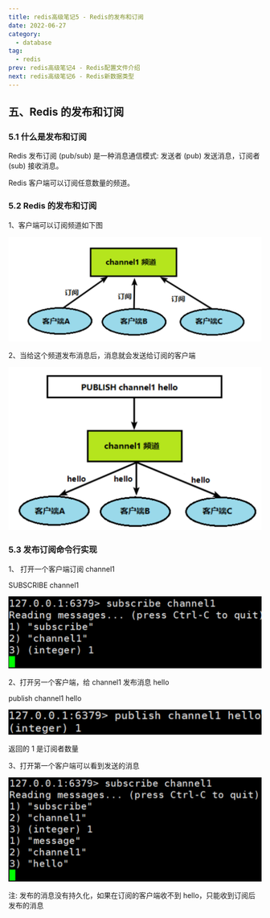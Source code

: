 ```yaml
---
title: redis高级笔记5 - Redis的发布和订阅
date: 2022-06-27
category:
  - database
tag:
  - redis
prev: redis高级笔记4 - Redis配置文件介绍
next: redis高级笔记6 - Redis新数据类型
---
```


## 五、Redis 的发布和订阅

### 5.1 什么是发布和订阅

Redis 发布订阅 (pub/sub) 是一种消息通信模式: 发送者 (pub) 发送消息，订阅者 (sub) 接收消息。

Redis 客户端可以订阅任意数量的频道。

### 5.2 Redis 的发布和订阅

1、客户端可以订阅频道如下图

![wpseH2qkE.jpg](./images/wpseH2qkE.jpg)

2、当给这个频道发布消息后，消息就会发送给订阅的客户端

![wpsTzPZ3f.jpg](./images/wpsTzPZ3f.jpg)

### 5.3 发布订阅命令行实现

1、 打开一个客户端订阅 channel1

SUBSCRIBE channel1

![wpsasL1s1.jpg](./images/wpsasL1s1.jpg)

2、打开另一个客户端，给 channel1 发布消息 hello

publish channel1 hello

![wpslLhjCY.jpg](./images/wpslLhjCY.jpg)

返回的 1 是订阅者数量

3、打开第一个客户端可以看到发送的消息

![wpsqTEudf.jpg](./images/wpsqTEudf.jpg)

注: 发布的消息没有持久化，如果在订阅的客户端收不到 hello，只能收到订阅后发布的消息

